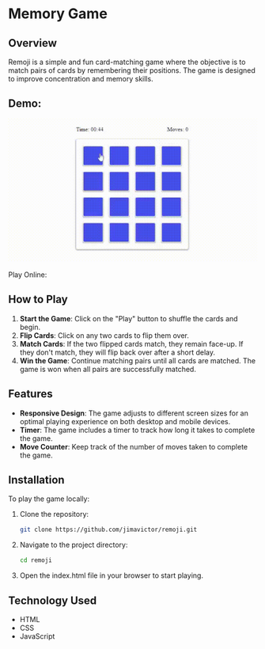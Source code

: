 # Memory Game

## Overview

Remoji is a simple and fun card-matching game where the objective is to match pairs of cards by remembering their positions. The game is designed to improve concentration and memory skills.

## Demo:
![Remoji demo](game-demo.gif)

Play Online: 

## How to Play

1. **Start the Game**: Click on the "Play" button to shuffle the cards and begin.
2. **Flip Cards**: Click on any two cards to flip them over.
3. **Match Cards**: If the two flipped cards match, they remain face-up. If they don't match, they will flip back over after a short delay.
4. **Win the Game**: Continue matching pairs until all cards are matched. The game is won when all pairs are successfully matched.

## Features

- **Responsive Design**: The game adjusts to different screen sizes for an optimal playing experience on both desktop and mobile devices.
- **Timer**: The game includes a timer to track how long it takes to complete the game.
- **Move Counter**: Keep track of the number of moves taken to complete the game.

## Installation

To play the game locally:

1. Clone the repository:
   ```bash
   git clone https://github.com/jimavictor/remoji.git
2. Navigate to the project directory:
   ```bash
   cd remoji
3. Open the index.html file in your browser to start playing.

## Technology Used
- HTML
- CSS 
- JavaScript